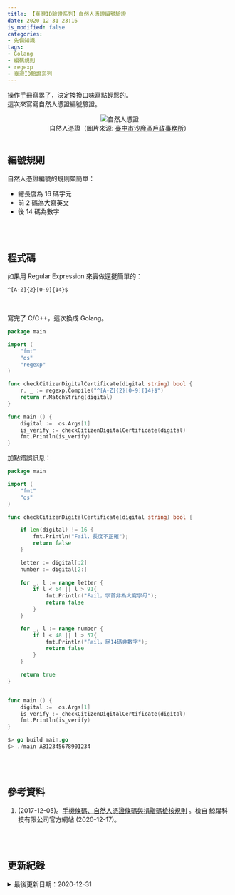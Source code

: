 ```yaml
---
title: 【臺灣ID驗證系列】自然人憑證編號驗證
date: 2020-12-31 23:16
is_modified: false
categories:
- 先備知識
tags:
- Golang
- 編碼規則
- regexp
- 臺灣ID驗證系列
--- 
```


操作手冊寫累了，決定換換口味寫點輕鬆的。  
這次來寫寫自然人憑證編號驗證。

<!--more-->
<center> <img src="https://i.imgur.com/Vbkap1k.png?1" alt="自然人憑證"></center>
<center class="imgtext">自然人憑證（圖片來源: <a href="https://www.hshalu.taichung.gov.tw/1898437/post" class="imgtext">臺中市沙鹿區戶政事務所</a>）</center>
<br>

## 編號規則
自然人憑證編號的規則頗簡單：
- 總長度為 16 碼字元
- 前 2 碼為大寫英文
- 後 14 碼為數字


<br><br>

## 程式碼
如果用 Regular Expression 來實做還挺簡單的： 
```bash
^[A-Z]{2}[0-9]{14}$
```

<br>

寫完了 C/C++，這次換成 Golang。

```go
package main

import (
    "fmt"
    "os"
    "regexp"  
)

func checkCitizenDigitalCertificate(digital string) bool {
    r, _ := regexp.Compile("^[A-Z]{2}[0-9]{14}$") 
    return r.MatchString(digital)
}

func main () {
    digital :=  os.Args[1]
    is_verify := checkCitizenDigitalCertificate(digital)
    fmt.Println(is_verify)
}
```

加點錯誤訊息：

```go
package main

import (
    "fmt"
    "os"
)

func checkCitizenDigitalCertificate(digital string) bool {

    if len(digital) != 16 {
        fmt.Println("Fail，長度不正確");
        return false
    }

    letter := digital[:2]
    number := digital[2:]
    
    for _, l := range letter {
        if l < 64 || l > 91{
            fmt.Println("Fail，字首非為大寫字母");
            return false
        } 
    }

    for _, l := range number {
        if l < 48 || l > 57{
            fmt.Println("Fail，尾14碼非數字");
            return false
        } 
    }

    return true
}


func main () {
    digital :=  os.Args[1]
    is_verify := checkCitizenDigitalCertificate(digital)
    fmt.Println(is_verify)
}

$> go build main.go
$> ./main AB12345678901234
```

<br><br> 

## 參考資料 
1. (2017-12-05)。[手機條碼、自然人憑證條碼與捐贈碼檢核規則](https://www.cetustek.com.tw/news.php?id=186) 。檢自 鯨躍科技有限公司官方網站 (2020-12-17)。

<br><br> 

## 更新紀錄
<details>
  <summary>最後更新日期：2020-12-31</summary>
  <ul class="timestamp">
    　<li>2020-12-31 發布</li>
    　<li>2020-12-17 完稿</li>
    　<li>2020-12-17 起稿</li>
  </ul>
</details>